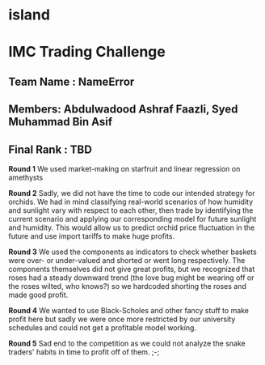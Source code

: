# island
<h1>IMC Trading Challenge</h1>

<h2>Team Name : NameError</h2>
<h2>Members: Abdulwadood Ashraf Faazli, Syed Muhammad Bin Asif</h2>
<h2>Final Rank : TBD</h2>

<b>Round 1</b>
We used market-making on starfruit and linear regression on amethysts

<b>Round 2</b>
Sadly, we did not have the time to code our intended strategy for orchids. We had in mind classifying real-world scenarios of how humidity and sunlight vary with respect to each other, then trade by identifying the current scenario and applying our corresponding model for future sunlight and humidity. This would allow us to predict orchid price fluctuation in the future and use import tariffs to make huge profits.

<b>Round 3</b>
We used the components as indicators to check whether baskets were over- or under-valued and shorted or went long respectively. The components themselves did not give great profits, but we recognized that roses had a steady downward trend (the love bug might be wearing off or the roses wilted, who knows?) so we hardcoded shorting the roses and made good profit.

<b>Round 4</b>
We wanted to use Black-Scholes and other fancy stuff to make profit here but sadly we were once more restricted by our university schedules and could not get a profitable model working.

<b>Round 5</b>
Sad end to the competition as we could not analyze the snake traders' habits in time to profit off of them. ;-;

